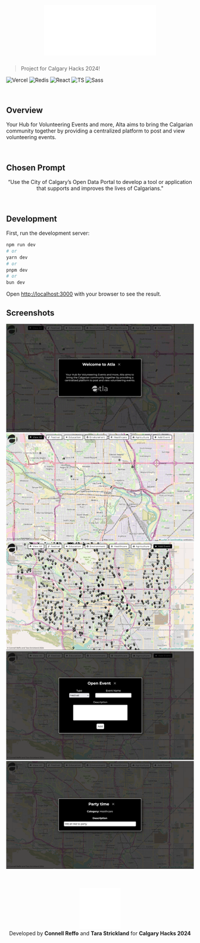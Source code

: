 <h1 align="center">
    <img width="300px" src="public/atla-logo-full.svg" />
</h1>

> Project for Calgary Hacks 2024!

![Vercel](https://img.shields.io/badge/Vercel-000000?style=for-the-badge&logo=vercel&logoColor=white)
![Redis](https://img.shields.io/badge/redis-%23DD0031.svg?&style=for-the-badge&logo=redis&logoColor=white)
![React](https://img.shields.io/badge/React-20232A?style=for-the-badge&logo=react&logoColor=61DAFB)
![TS](https://img.shields.io/badge/TypeScript-007ACC?style=for-the-badge&logo=typescript&logoColor=white)
![Sass](https://img.shields.io/badge/Sass-CC6699?style=for-the-badge&logo=sass&logoColor=white)

<br />

## Overview

Your Hub for Volunteering Events and more, Alta aims to bring the Calgarian community together by providing a centralized platform to post and view volunteering events.

<br />

## Chosen Prompt

$$
\text{``Use the City of Calgary's Open Data Portal to develop a tool
or application that supports and improves the lives of Calgarians."}
$$

<br />

## Development

First, run the development server:

```bash
npm run dev
# or
yarn dev
# or
pnpm dev
# or
bun dev
```

Open [http://localhost:3000](http://localhost:3000) with your browser to see the result.

## Screenshots

![](public/screenshots/1.PNG)
![](public/screenshots/2.PNG)
![](public/screenshots/3.PNG)
![](public/screenshots/4.PNG)
![](public/screenshots/5.PNG)

<br />
<br />

<div align="center">
    <img width="110px" src="public/atla-logo-small.svg" />
    <div>Developed by <b>Connell Reffo</b> and <b>Tara Strickland</b> for <b>Calgary Hacks 2024</b></div>
</div>
